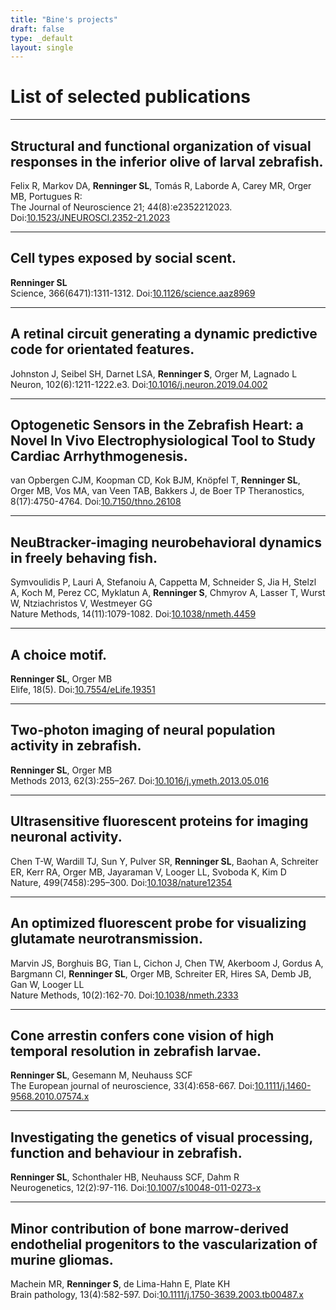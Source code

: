 ```yaml
---
title: "Bine's projects"
draft: false
type: _default
layout: single
---
```


# List of selected publications

---

## Structural and functional organization of visual responses in the inferior olive of larval zebrafish.
Felix R, Markov DA, __Renninger SL__, Tomás R, Laborde A, Carey MR, Orger MB, Portugues R:  
The Journal of Neuroscience 21; 44(8):e2352212023. Doi:[10.1523/JNEUROSCI.2352-21.2023](https://doi.org/10.1523/JNEUROSCI.2352-21.2023)

---

## Cell types exposed by social scent.
__Renninger SL__  
Science, 366(6471):1311-1312. Doi:[10.1126/science.aaz8969](https://doi.org/10.1126/science.aaz8969)

---

## A retinal circuit generating a dynamic predictive code for orientated features.
Johnston J, Seibel SH, Darnet LSA, __Renninger S__, Orger M, Lagnado L  
Neuron, 102(6):1211-1222.e3. Doi:[10.1016/j.neuron.2019.04.002](https://doi.org/10.1016/j.neuron.2019.04.002)

---

## Optogenetic Sensors in the Zebrafish Heart: a Novel In Vivo Electrophysiological Tool to Study Cardiac Arrhythmogenesis.
van Opbergen CJM, Koopman CD, Kok BJM, Knöpfel T, __Renninger SL__, Orger MB, Vos MA, van Veen TAB, Bakkers J, de Boer TP Theranostics, 8(17):4750-4764. Doi:[10.7150/thno.26108](https://doi.org/10.7150/thno.26108)  

---

## NeuBtracker-imaging neurobehavioral dynamics in freely behaving fish.
Symvoulidis P, Lauri A, Stefanoiu A, Cappetta M, Schneider S, Jia H, Stelzl A, Koch M, Perez CC, Myklatun A, __Renninger S__, Chmyrov A, Lasser T, Wurst W, Ntziachristos V, Westmeyer GG  
Nature Methods, 14(11):1079-1082. Doi:[10.1038/nmeth.4459](https://doi.org/10.1038/nmeth.4459)

---

## A choice motif.
__Renninger SL__, Orger MB  
Elife, 18(5). Doi:[10.7554/eLife.19351](https://doi.org/10.7554/eLife.19351)

---

## Two-photon imaging of neural population activity in zebrafish.
__Renninger SL__, Orger MB  
Methods 2013, 62(3):255–267. Doi:[10.1016/j.ymeth.2013.05.016](https://doi.org/10.1016/j.ymeth.2013.05.016)

---

## Ultrasensitive fluorescent proteins for imaging neuronal activity.
Chen T-W, Wardill TJ, Sun Y, Pulver SR, __Renninger SL__, Baohan A, Schreiter ER, Kerr RA, Orger MB, Jayaraman V, Looger LL, Svoboda K, Kim D  
Nature, 499(7458):295–300. Doi:[10.1038/nature12354](https://doi.org/10.1038/nature12354)

---

## An optimized fluorescent probe for visualizing glutamate neurotransmission.
Marvin JS, Borghuis BG, Tian L, Cichon J, Chen TW, Akerboom J, Gordus A, Bargmann CI, __Renninger SL__, Orger MB, Schreiter ER, Hires SA, Demb JB, Gan W, Looger LL  
Nature Methods, 10(2):162-70. Doi:[10.1038/nmeth.2333](https://doi.org/10.1038/nmeth.2333)

---

## Cone arrestin confers cone vision of high temporal resolution in zebrafish larvae.
__Renninger SL__, Gesemann M, Neuhauss SCF  
The European journal of neuroscience, 33(4):658-667. Doi:[10.1111/j.1460-9568.2010.07574.x](https://doi.org/10.1111/j.1460-9568.2010.07574.x)

---

## Investigating the genetics of visual processing, function and behaviour in zebrafish.
__Renninger SL__, Schonthaler HB, Neuhauss SCF, Dahm R  
Neurogenetics, 12(2):97-116. Doi:[10.1007/s10048-011-0273-x](https://doi.org/10.1007/s10048-011-0273-x)

---

## Minor contribution of bone marrow-derived endothelial progenitors to the vascularization of murine gliomas.
Machein MR, __Renninger S__, de Lima-Hahn E, Plate KH  
Brain pathology, 13(4):582-597. Doi:[10.1111/j.1750-3639.2003.tb00487.x](https://doi.org/10.1111/j.1750-3639.2003.tb00487.x)